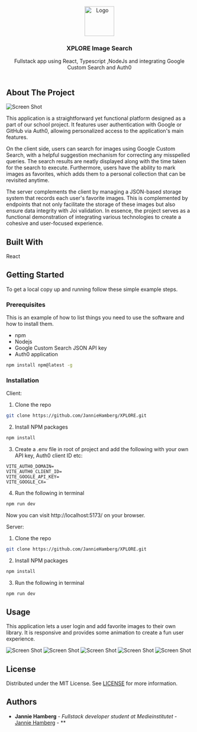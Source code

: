 <br/>
<p align="center">
  <a href="https://github.com/JannieHamberg/XPLORE">
    <img src="https://i.ibb.co/GCHdCyj/xplore-Logga-Purpule.png" alt="Logo" width="80" height="80">
  </a>

  <h3 align="center">XPLORE Image Search</h3>

  <p align="center">
    Fullstack app using React, Typescript ,NodeJs and integrating Google Custom Search and Auth0 
    <br/>
    <br/>
  </p>
</p>



## About The Project

![Screen Shot](https://i.ibb.co/0yT3QbG/img1234.png
)

This application is a straightforward yet functional platform designed as a part of our school project. It features user authentication with Google or GitHub via Auth0, allowing personalized access to the application's main features.

On the client side, users can search for images using Google Custom Search, with a helpful suggestion mechanism for correcting any misspelled queries. The search results are neatly displayed along with the time taken for the search to execute. Furthermore, users have the ability to mark images as favorites, which adds them to a personal collection that can be revisited anytime.

The server complements the client by managing a JSON-based storage system that records each user's favorite images. This is complemented by endpoints that not only facilitate the storage of these images but also ensure data integrity with Joi validation. In essence, the project serves as a functional demonstration of integrating various technologies to create a cohesive and user-focused experience.



## Built With

React

## Getting Started

To get a local copy up and running follow these simple example steps.

### Prerequisites

This is an example of how to list things you need to use the software and how to install them.

* npm
* Nodejs
* Google Custom Search JSON API key
* Auth0 application

```sh
npm install npm@latest -g
```

### Installation

Client:

1. Clone the repo

```sh
git clone https://github.com/JannieHamberg/XPLORE.git
```

2. Install NPM packages

```sh
npm install
```

3. Create a .env file in root of project and add the following with your own API key, Auth0 client ID etc:

```JS
VITE_AUTH0_DOMAIN= 
VITE_AUTH0_CLIENT_ID=
VITE_GOOGLE_API_KEY=
VITE_GOOGLE_CX=
```

4. Run the following in terminal

```sh
npm run dev
```

Now you can visit http://localhost:5173/ on your browser.

Server:

1. Clone the repo

```sh
git clone https://github.com/JannieHamberg/XPLORE.git
```

2. Install NPM packages

```sh
npm install
```

3. Run the following in terminal

```sh
npm run dev
```

## Usage

This application lets a user login and add favorite images to their own library.
It is responsive and provides some animation to create a fun user experience.

![Screen Shot](https://i.ibb.co/MVVG0nw/img123443.png
)
![Screen Shot](https://i.ibb.co/y0gCtnx/img112234.png
)
![Screen Shot](https://i.ibb.co/ZhKTj55/img484.png
)
![Screen Shot](https://i.ibb.co/GP5yQCq/img433.png
)
![Screen Shot](https://i.ibb.co/bzvFQKD/img333233.png
)

## License

Distributed under the MIT License. See [LICENSE](https://github.com/JannieHamberg/XPLORE/blob/main/LICENSE.md) for more information.

## Authors

* **Jannie Hamberg** - *Fullstack developer student at Medieinstitutet* - [Jannie Hamberg](httpshttps://github.com/JannieHamberg://github.com/ShaanCoding/) - **



